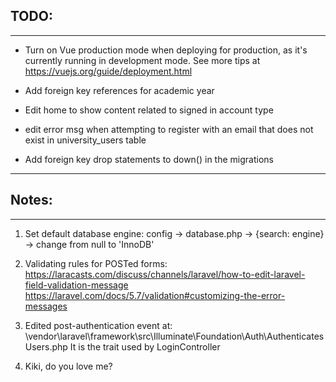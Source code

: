 ## TODO:
-----------------
*  Turn on Vue production mode when deploying for production, as it's currently running in development mode.
    See more tips at https://vuejs.org/guide/deployment.html

* Add foreign key references for academic year

* Edit home to show content related to signed in account type

* edit error msg when attempting to register with an email that does not exist in university_users table

* Add foreign key drop statements to down() in the migrations

****************************

## Notes:
-----------------
1. Set default database engine:
    config -> database.php -> {search: engine} -> change from null to 'InnoDB'

2. Validating rules for POSTed forms:
    https://laracasts.com/discuss/channels/laravel/how-to-edit-laravel-field-validation-message
    https://laravel.com/docs/5.7/validation#customizing-the-error-messages

3. Edited post-authentication event at:
    \vendor\laravel\framework\src\Illuminate\Foundation\Auth\AuthenticatesUsers.php
    It is the trait used by LoginController

4. Kiki, do you love me?    
